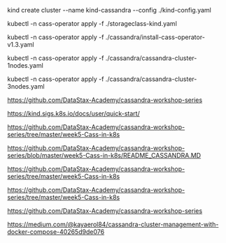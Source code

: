 kind create cluster --name kind-cassandra --config ./kind-config.yaml

kubectl -n cass-operator apply -f ./storageclass-kind.yaml

kubectl -n cass-operator apply -f ./cassandra/install-cass-operator-v1.3.yaml

kubectl -n cass-operator apply -f ./cassandra/cassandra-cluster-1nodes.yaml


kubectl -n cass-operator apply -f ./cassandra/cassandra-cluster-3nodes.yaml


https://github.com/DataStax-Academy/cassandra-workshop-series


https://kind.sigs.k8s.io/docs/user/quick-start/


https://github.com/DataStax-Academy/cassandra-workshop-series/tree/master/week5-Cass-in-k8s

https://github.com/DataStax-Academy/cassandra-workshop-series/blob/master/week5-Cass-in-k8s/README_CASSANDRA.MD

https://github.com/DataStax-Academy/cassandra-workshop-series/tree/master/week5-Cass-in-k8s

https://github.com/DataStax-Academy/cassandra-workshop-series/tree/master/week5-Cass-in-k8s

https://github.com/DataStax-Academy/cassandra-workshop-series

https://medium.com/@kayaerol84/cassandra-cluster-management-with-docker-compose-40265d9de076
